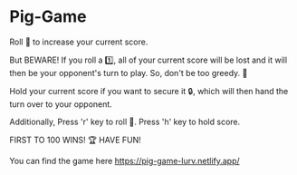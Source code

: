 # Pig-Game
Roll 🎲 to increase your current score.

But BEWARE! If you roll a 1️⃣, all of your current score will be lost and it will then be your opponent's turn to play. So, don't be too greedy. 👻

Hold your current score if you want to secure it 🔒, which will then hand the turn over to your opponent.

Additionally,
Press 'r' key to roll 🎲.
Press 'h' key to hold score.

FIRST TO 100 WINS! 🏆
HAVE FUN!

You can find the game here https://pig-game-lurv.netlify.app/
